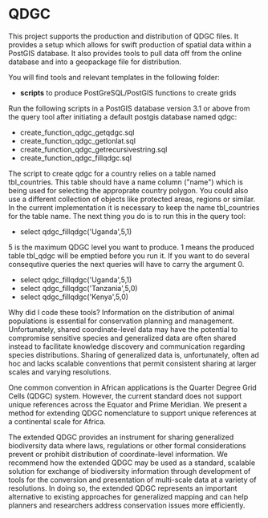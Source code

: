 QDGC
====

This project supports the production and distribution of QDGC files. It provides a setup which allows for swift production of spatial data within a PostGIS database. It also provides tools to pull data off from the online database and into a geopackage file for distribution.

You will find tools and relevant templates in the following folder:

- **scripts** to produce PostGreSQL/PostGIS functions to create grids

Run the following scripts in a PostGIS database version 3.1 or above from the query tool after initiating a default postgis database named qdgc:
- create_function_qdgc_getqdgc.sql
- create_function_qdgc_getlonlat.sql
- create_function_qdgc_getrecursivestring.sql
- create_function_qdgc_fillqdgc.sql

The script to create qdgc for a country relies on a table named tbl_countries. This table should have a name column ("name") which is being used for selecting the approprate country polygon. You could also use a different collection of objects like protected areas, regions or similar. In the current implementation it is necessary to keep the name tbl_countries for the table name. The next thing you do is to run this in the query tool:

- select qdgc_fillqdgc('Uganda',5,1)

5 is the maximum QDGC level you want to produce. 1 means the produced table tbl_qdgc will be emptied before you run it. If you want to do several consequtive queries the next queries will have to carry the argument 0.

- select qdgc_fillqdgc('Uganda',5,1)
- select qdgc_fillqdgc('Tanzania',5,0)
- select qdgc_fillqdgc('Kenya',5,0)

Why did I code these tools? Information on the distribution of animal populations is essential for conservation planning and management. Unfortunately, shared coordinate-level data may have the potential to compromise sensitive species and generalized data are often shared instead to facilitate knowledge discovery and communication regarding species distributions. Sharing of generalized data is, unfortunately, often ad hoc and lacks scalable conventions that permit consistent sharing at larger scales and varying resolutions. 

One common convention in African applications is the Quarter Degree Grid Cells (QDGC) system. However, the current standard does not support unique references across the Equator and Prime Meridian. We present a method for extending QDGC nomenclature to support unique references at a continental scale for Africa. 

The extended QDGC provides an instrument for sharing generalized biodiversity data where laws, regulations or other formal considerations prevent or prohibit distribution of coordinate-level information. We recommend how the extended QDGC may be used as a standard, scalable solution for exchange of biodiversity information through development of tools for the conversion and presentation of multi-scale data at a variety of resolutions. In doing so, the extended QDGC represents an important alternative to existing approaches for generalized mapping and can help planners and researchers address conservation issues more efficiently.
